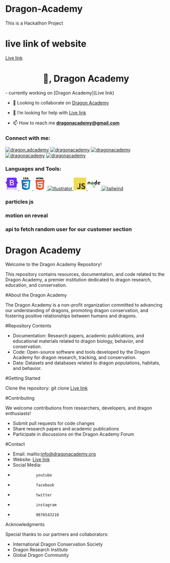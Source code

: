 # Dragon-Academy
This is a Hackathon Project


# live link of website  

[Live link](https://nitinchakrawarti.github.io/Dragon-Academy)


<h1 align="center">👋, Dragon Academy</h1>
- currently working on [Dragon Academy](Live link)

- 👯 Looking to collaborate on [Dragon Academy](https://nitinchakrawarti.github.io/Dragon-Academy)

- 🤝 I’m looking for help with [Live link](https://nitinchakrawarti.github.io/Dragon-Academy)

- 📫 How to reach me **dragonacademy@gmail.com**

<h3 align="left">Connect with me:</h3>

<p align="left">
<a href="https://dev.to/dragon.adcademy" target="blank"><img align="center" src="https://raw.githubusercontent.com/rahuldkjain/github-profile-readme-generator/master/src/images/icons/Social/devto.svg" alt="dragon.adcademy" height="30" width="40" /></a>
<a href="https://twitter.com/dragonacademy" target="blank"><img align="center" src="https://raw.githubusercontent.com/rahuldkjain/github-profile-readme-generator/master/src/images/icons/Social/twitter.svg" alt="dragonacademy" height="30" width="40" /></a>
<a href="https://fb.com/dragonacademy" target="blank"><img align="center" src="https://raw.githubusercontent.com/rahuldkjain/github-profile-readme-generator/master/src/images/icons/Social/facebook.svg" alt="dragonacademy" height="30" width="40" /></a>
<a href="https://instagram.com/dragonacademy" target="blank"><img align="center" src="https://raw.githubusercontent.com/rahuldkjain/github-profile-readme-generator/master/src/images/icons/Social/instagram.svg" alt="dragonacademy" height="30" width="40" /></a>
<a href="https://www.youtube.com/c/dragonacademy" target="blank"><img align="center" src="https://raw.githubusercontent.com/rahuldkjain/github-profile-readme-generator/master/src/images/icons/Social/youtube.svg" alt="dragonacademy" height="30" width="40" /></a>
</p>

<h3 align="left">Languages and Tools:</h3>
<p align="left"> <a href="https://getbootstrap.com" target="_blank" rel="noreferrer"> <img src="https://raw.githubusercontent.com/devicons/devicon/master/icons/bootstrap/bootstrap-plain-wordmark.svg" alt="bootstrap" width="40" height="40"/> </a> <a href="https://www.w3schools.com/css/" target="_blank" rel="noreferrer"> <img src="https://raw.githubusercontent.com/devicons/devicon/master/icons/css3/css3-original-wordmark.svg" alt="css3" width="40" height="40"/> </a> <a href="https://www.w3.org/html/" target="_blank" rel="noreferrer"> <img src="https://raw.githubusercontent.com/devicons/devicon/master/icons/html5/html5-original-wordmark.svg" alt="html5" width="40" height="40"/> </a> <a href="https://www.adobe.com/in/products/illustrator.html" target="_blank" rel="noreferrer"> <img src="https://www.vectorlogo.zone/logos/adobe_illustrator/adobe_illustrator-icon.svg" alt="illustrator" width="40" height="40"/> </a> <a href="https://developer.mozilla.org/en-US/docs/Web/JavaScript" target="_blank" rel="noreferrer"> <img src="https://raw.githubusercontent.com/devicons/devicon/master/icons/javascript/javascript-original.svg" alt="javascript" width="40" height="40"/> </a> <a href="https://nodejs.org" target="_blank" rel="noreferrer"> <img src="https://raw.githubusercontent.com/devicons/devicon/master/icons/nodejs/nodejs-original-wordmark.svg" alt="nodejs" width="40" height="40"/> </a> <a href="https://tailwindcss.com/" target="_blank" rel="noreferrer"> <img src="https://www.vectorlogo.zone/logos/tailwindcss/tailwindcss-icon.svg" alt="tailwind" width="40" height="40"/> </a>

<h3 align="left">particles js </h3>
<h3 align="left">motion on reveal </h3>
<h3 align="left">api to fetch random user for our customer section</h3>






</p>


# Dragon Academy

Welcome to the Dragon Academy Repository!

This repository contains resources, documentation, and code related to the Dragon Academy, a premier institution dedicated to dragon research, education, and conservation.


#About the Dragon Academy

The Dragon Academy is a non-profit organization committed to advancing our understanding of dragons, promoting dragon conservation, and fostering positive relationships between humans and dragons.


#Repository Contents 

- Documentation: Research papers, academic publications, and educational materials related to dragon biology, behavior, and conservation.
- Code: Open-source software and tools developed by the Dragon Academy for dragon research, tracking, and conservation.
- Data: Datasets and databases related to dragon populations, habitats, and behavior.


#Getting Started

 Clone the repository: git clone [Live link](https://nitinchakrawarti.github.io/Dragon-Academy)

#Contributing

We welcome contributions from researchers, developers, and dragon enthusiasts!
- Submit pull requests for code changes
- Share research papers and academic publications
- Participate in discussions on the Dragon Academy Forum





#Contact

- Email: mailto:info@dragonacademy.org
- Website: [Live link](https://nitinchakrawarti.github.io/Dragon-Academy)
- Social Media:
-               youtube
-               facebook
-               twitter
-               instagram
-               9876543210


Acknowledgments

Special thanks to our partners and collaborators:

- International Dragon Conservation Society
- Dragon Research Institute
- Global Dragon Community



